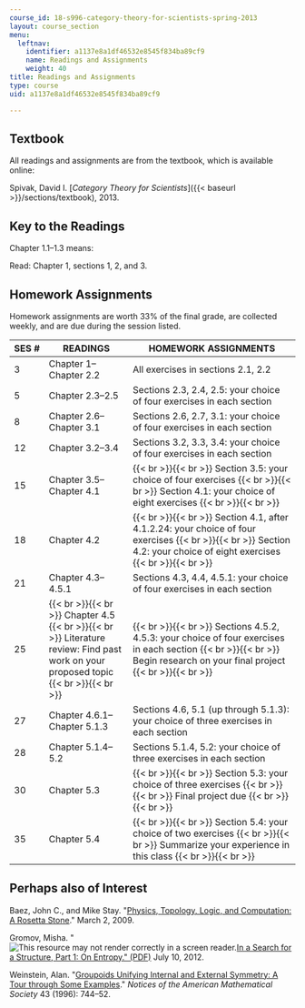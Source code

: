 ```yaml
---
course_id: 18-s996-category-theory-for-scientists-spring-2013
layout: course_section
menu:
  leftnav:
    identifier: a1137e8a1df46532e8545f834ba89cf9
    name: Readings and Assignments
    weight: 40
title: Readings and Assignments
type: course
uid: a1137e8a1df46532e8545f834ba89cf9

---
```


Textbook
--------

All readings and assignments are from the textbook, which is available online:

Spivak, David I. [_Category Theory for Scientists_]({{< baseurl >}}/sections/textbook), 2013.

Key to the Readings
-------------------

Chapter 1.1–1.3 means:

Read: Chapter 1, sections 1, 2, and 3.

Homework Assignments
--------------------

Homework assignments are worth 33% of the final grade, are collected weekly, and are due during the session listed.

| SES # | READINGS | HOMEWORK ASSIGNMENTS |
| --- | --- | --- |
| 3 | Chapter 1–Chapter 2.2 | All exercises in sections 2.1, 2.2 |
| 5 | Chapter 2.3–2.5 | Sections 2.3, 2.4, 2.5: your choice of four exercises in each section |
| 8 | Chapter 2.6–Chapter 3.1 | Sections 2.6, 2.7, 3.1: your choice of four exercises in each section |
| 12 | Chapter 3.2–3.4 | Sections 3.2, 3.3, 3.4: your choice of four exercises in each section |
| 15 | Chapter 3.5–Chapter 4.1 |  {{< br >}}{{< br >}} Section 3.5: your choice of four exercises {{< br >}}{{< br >}} Section 4.1: your choice of eight exercises {{< br >}}{{< br >}}  |
| 18 | Chapter 4.2 |  {{< br >}}{{< br >}} Section 4.1, after 4.1.2.24: your choice of four exercises {{< br >}}{{< br >}} Section 4.2: your choice of eight exercises {{< br >}}{{< br >}}  |
| 21 | Chapter 4.3–4.5.1 | Sections 4.3, 4.4, 4.5.1: your choice of four exercises in each section |
| 25 |  {{< br >}}{{< br >}} Chapter 4.5 {{< br >}}{{< br >}} Literature review: Find past work on your proposed topic {{< br >}}{{< br >}}  |  {{< br >}}{{< br >}} Sections 4.5.2, 4.5.3: your choice of four exercises in each section {{< br >}}{{< br >}} Begin research on your final project {{< br >}}{{< br >}}  |
| 27 | Chapter 4.6.1–Chapter 5.1.3 | Sections 4.6, 5.1 (up through 5.1.3): your choice of three exercises in each section |
| 28 | Chapter 5.1.4–5.2 | Sections 5.1.4, 5.2: your choice of three exercises in each section |
| 30 | Chapter 5.3 |  {{< br >}}{{< br >}} Section 5.3: your choice of three exercises {{< br >}}{{< br >}} Final project due {{< br >}}{{< br >}}  |
| 35 | Chapter 5.4 |  {{< br >}}{{< br >}} Section 5.4: your choice of two exercises {{< br >}}{{< br >}} Summarize your experience in this class {{< br >}}{{< br >}}  

Perhaps also of Interest
------------------------

Baez, John C., and Mike Stay. "[Physics, Topology, Logic, and Computation: A Rosetta Stone](http://arxiv.org/abs/0903.0340)." March 2, 2009.

Gromov, Misha. "![This resource may not render correctly in a screen reader.](/images/inacessible.gif)[In a Search for a Structure, Part 1: On Entropy." (PDF)](http://math.mit.edu/~dspivak/teaching/sp13/gromov--EntropyViaCT.pdf) July 10, 2012.

Weinstein, Alan. "[Groupoids Unifying Internal and External Symmetry: A Tour through Some Examples](http://citeseerx.ist.psu.edu/viewdoc/summary;jsessionid=254512399AC565D2C6D35415DD629541?doi=10.1.1.217.4695)." _Notices of the American Mathematical Society_ 43 (1996): 744–52.